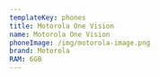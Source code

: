 ```yaml
---
templateKey: phones
title: Motorola One Vision
name: Motorola One Vision
phoneImage: /img/motorola-image.png
brand: Motorola
RAM: 6GB
---
```

